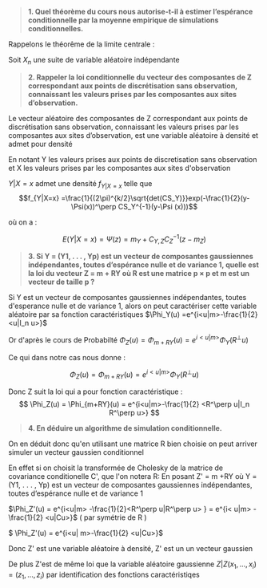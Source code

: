 > **1. Quel théorème du cours nous autorise-t-il à estimer l’espérance conditionnelle par la moyenne empirique de simulations conditionnelles.**

Rappelons le théorême de la limite centrale : 

Soit $X_n$ une suite de variable aléatoire indépendante 

> **2. Rappeler la loi conditionnelle du vecteur des composantes de Z correspondant aux points de discrétisation sans observation, connaissant les valeurs prises par les composantes aux sites d’observation.**

Le vecteur aléatoire des composantes de Z correspondant aux points de discrétisation sans observation, connaissant les valeurs prises par les composantes aux sites d’observation, est une variable aléatoire à densité et admet pour densité

En notant Y les valeurs prises aux points de discretisation sans observation et X les valeurs prises par les composantes aux sites d'observation

$Y|X=x$ admet une densité $f_{Y|X=x}$
telle que 
$$f_{Y|X=x} =\frac{1}{(2\pi)^{k/2}\sqrt{det(CS_Y)}}exp(-\frac{1}{2}(y-\Psi(x))^\perp CS_Y^{-1}(y-\Psi (x)))$$

où on a  :

$$
E(Y|X=x) = \Psi(z)= m_Y + C_{Y,Z}C_Z^{-1}(z-m_Z)
$$


> **3. Si Y = (Y1, . . . , Yp) est un vecteur de composantes gaussiennes indépendantes, toutes d’espérance nulle et de variance 1, quelle est la loi du vecteur Z = m + RY où R est une matrice p × p et m est un vecteur de taille p ?**

Si Y est un vecteur de composantes gaussiennes indépendantes, toutes d'esperance nulle et de variance 1,  alors on peut caractériser cette variable aléatoire par sa fonction caractéristiques $\Phi_Y(u) =e^{i<u|m>-\frac{1}{2} <u|I_n u>}$

Or d'après le cours de Probabilté $\Phi_Z(u) = \Phi_{m+RY}(u) = e^{i<u|m>}\Phi_Y(R^\perp u)$

Ce qui dans notre cas nous donne : 

$$\Phi_Z(u) = \Phi_{m+RY}(u) = e^{i<u|m>}\Phi_Y(R^\perp u)$$

Donc Z suit la loi qui a pour fonction caractéristique : 
$$
\Phi_Z(u) = \Phi_{m+RY}(u) = e^{i<u|m>-\frac{1}{2} <R^\perp u|I_n R^\perp u>}
$$


> **4. En déduire un algorithme de simulation conditionnelle.**

On en déduit donc qu'en utilisant une matrice R bien choisie on peut arriver simuler un vecteur gaussien conditionnel

En effet si on choisit la transformée de Cholesky de la matrice de covariance conditionelle C', que l'on notera R:
En posant Z'  = m +RY où Y = (Y1, . . . , Yp) est un vecteur de composantes gaussiennes indépendantes, toutes d’espérance nulle et de variance 1

$\Phi_Z'(u) = e^{i<u|m> -\frac{1}{2}<R^\perp u|R^\perp u> }
 =  e^{i< u|m> -\frac{1}{2} <u|Cu>}$ ( par symétrie de R ) 
 
$ \Phi_Z'(u) = e^{i<u| m>-\frac{1}{2} <u|Cu>}$

Donc Z' est une variable aléatoire à densité, Z' est un un vecteur gaussien

De plus Z'est de même loi que la variable aléatoire gaussienne $Z|Z(x_1, ...,x_i) = (z_1, ..., z_i)$ par identification des fonctions caractéristiqes